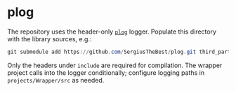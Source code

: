 # plog

The repository uses the header-only [`plog`](https://github.com/SergiusTheBest/plog) logger. Populate this directory with the library sources, e.g.:

```powershell
git submodule add https://github.com/SergiusTheBest/plog.git third_party/plog
```

Only the headers under `include` are required for compilation. The wrapper project calls into the logger conditionally; configure logging paths in `projects/Wrapper/src` as needed.
